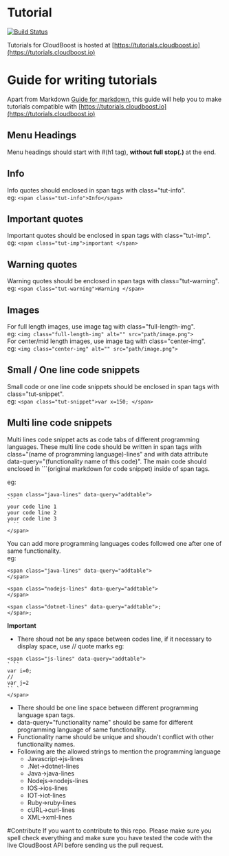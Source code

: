 # Tutorial

[![Build Status](https://travis-ci.org/CloudBoost/tutorial.svg?branch=master)](https://travis-ci.org/CloudBoost/tutorial)


Tutorials for CloudBoost is hosted at [https://tutorials.cloudboost.io](https://tutorials.cloudboost.io)

# Guide for writing tutorials

Apart from Markdown [Guide for markdown](https://guides.github.com/features/mastering-markdown), this guide will help you to make tutorials compatible with [https://tutorials.cloudboost.io](https://tutorials.cloudboost.io)


## Menu Headings
Menu headings should start with #(h1 tag), **without full stop(.)** at the end.

## Info
Info quotes should enclosed in span tags with class="tut-info".</br>
eg: ```<span class="tut-info">Info</span>```

## Important quotes
Important quotes should be enclosed in span tags with class="tut-imp".</br>
eg: ```<span class="tut-imp">important </span>```

## Warning quotes
Warning quotes should be enclosed in span tags with class="tut-warning".</br>
eg: ```<span class="tut-warning">Warning </span>```

## Images
For full length images, use image tag with class="full-length-img".</br>
eg: ```<img class="full-length-img" alt="" src="path/image.png">```
</br>
For center/mid length images, use image tag with class="center-img".</br>
eg: ```<img class="center-img" alt="" src="path/image.png">```

## Small / One line code snippets
Small code or one line code snippets should be enclosed in span tags with class="tut-snippet".</br>
eg: ```<span class="tut-snippet">var x=150; </span>```

## Multi line code snippets
Multi lines code snippet acts as code tabs of different programming languages. These multi line code should be written in span tags with class="(name of programming language)-lines" and with data attribute data-query="(functionality name of this code)". The main code should enclosed in ```(original markdown for code snippet) inside of span tags.

eg: 
```
<span class="java-lines" data-query="addtable">
`` `
your code line 1
your code line 2
your code line 3
` ``
</span>
```

You can add more programming languages codes followed one after one of same functionality.</br>
eg:

```
<span class="java-lines" data-query="addtable">
</span>
    
<span class="nodejs-lines" data-query="addtable">
</span>
    
<span class="dotnet-lines" data-query="addtable">;
</span>;
```

**Important**
* There shoud not be any space between codes line, if it necessary to display space, use // quote marks
eg:
```
<span class="js-lines" data-query="addtable">
` ``
var i=0;
//
var j=2
`` `
</span>
```
* There should be one line space between different programming language span tags.
* data-query="functionality name" should be same for different programming language of same functionality.
* Functionality name should be unique and shoudn't conflict with other functionality names.
* Following are the allowed strings to mention the programming language
  * Javascript->js-lines
  * .Net->dotnet-lines
  * Java->java-lines
  * Nodejs->nodejs-lines
  * IOS->ios-lines
  * IOT->iot-lines
  * Ruby->ruby-lines
  * cURL->curl-lines
  * XML->xml-lines

#Contribute
If you want to contribute to this repo. Please make sure you spell check everything and make sure you have tested the code with the live CloudBoost API before sending us the pull request.
